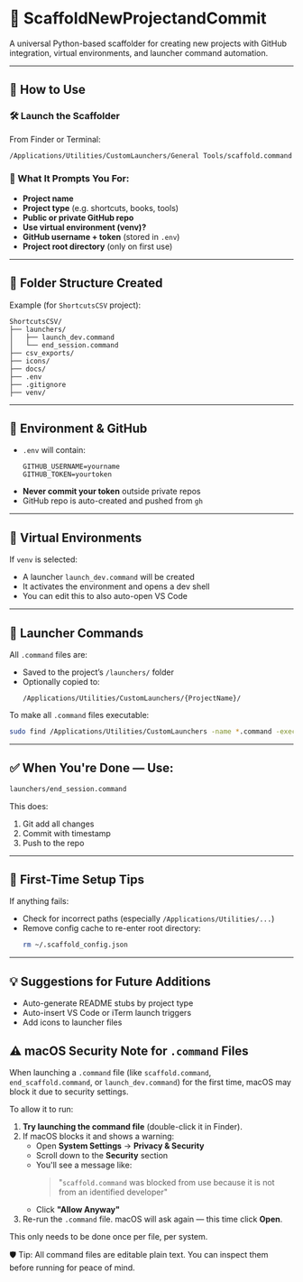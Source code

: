 # 🚀 ScaffoldNewProjectandCommit

A universal Python-based scaffolder for creating new projects with GitHub integration, virtual environments, and launcher command automation.

---

## 🔧 How to Use

### 🛠 Launch the Scaffolder

From Finder or Terminal:
```bash
/Applications/Utilities/CustomLaunchers/General Tools/scaffold.command
```

### 📌 What It Prompts You For:

- **Project name**
- **Project type** (e.g. shortcuts, books, tools)
- **Public or private GitHub repo**
- **Use virtual environment (venv)?**
- **GitHub username + token** (stored in `.env`)
- **Project root directory** (only on first use)

---

## 📁 Folder Structure Created

Example (for `ShortcutsCSV` project):

```
ShortcutsCSV/
├── launchers/
│   ├── launch_dev.command
│   └── end_session.command
├── csv_exports/
├── icons/
├── docs/
├── .env
├── .gitignore
├── venv/
```

---

## 🔐 Environment & GitHub

- `.env` will contain:
  ```env
  GITHUB_USERNAME=yourname
  GITHUB_TOKEN=yourtoken
  ```
- **Never commit your token** outside private repos
- GitHub repo is auto-created and pushed from `gh`

---

## 🧪 Virtual Environments

If `venv` is selected:
- A launcher `launch_dev.command` will be created
- It activates the environment and opens a dev shell
- You can edit this to also auto-open VS Code

---

## 🧵 Launcher Commands

All `.command` files are:
- Saved to the project’s `/launchers/` folder
- Optionally copied to:
  ```
  /Applications/Utilities/CustomLaunchers/{ProjectName}/
  ```

To make all `.command` files executable:
```bash
sudo find /Applications/Utilities/CustomLaunchers -name *.command -exec chmod +x {} \;
```

---

## ✅ When You're Done — Use:

```bash
launchers/end_session.command
```

This does:
1. Git add all changes
2. Commit with timestamp
3. Push to the repo

---

## 🧹 First-Time Setup Tips

If anything fails:
- Check for incorrect paths (especially `/Applications/Utilities/...`)
- Remove config cache to re-enter root directory:
  ```bash
  rm ~/.scaffold_config.json
  ```

---

## 💡 Suggestions for Future Additions

- Auto-generate README stubs by project type
- Auto-insert VS Code or iTerm launch triggers
- Add icons to launcher files

## ⚠️ macOS Security Note for `.command` Files

When launching a `.command` file (like `scaffold.command`, `end_scaffold.command`, or `launch_dev.command`) for the first time, macOS may block it due to security settings.

To allow it to run:

1. **Try launching the command file** (double-click it in Finder).
2. If macOS blocks it and shows a warning:
   - Open **System Settings** → **Privacy & Security**
   - Scroll down to the **Security** section
   - You'll see a message like:
     > "`scaffold.command` was blocked from use because it is not from an identified developer"
   - Click **"Allow Anyway"**
3. Re-run the `.command` file. macOS will ask again — this time click **Open**.

This only needs to be done once per file, per system.

🛡 Tip: All command files are editable plain text. You can inspect them before running for peace of mind.
